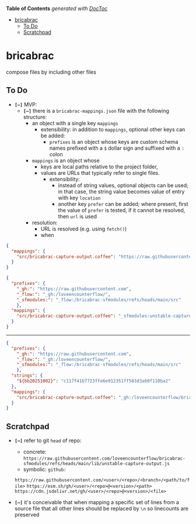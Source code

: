 <!-- START doctoc generated TOC please keep comment here to allow auto update -->
<!-- DON'T EDIT THIS SECTION, INSTEAD RE-RUN doctoc TO UPDATE -->
**Table of Contents**  *generated with [DocToc](https://github.com/thlorenz/doctoc)*

- [bricabrac](#bricabrac)
  - [To Do](#to-do)
  - [Scratchpad](#scratchpad)

<!-- END doctoc generated TOC please keep comment here to allow auto update -->

# bricabrac


compose files by including other files


## To Do

* **`[—]`** MVP:
  * **`[—]`** there is a `bricabrac-mappings.json` file with the following structure:
    * an object with a single key `mappings`
        * extensibility: in addition to `mappings`, optional other keys can be added:
          * `prefixes` is an object whose keys are custom schema names prefixed with a  `$` dollar sign and
            suffixed with a `:` colon
    * `mappings` is an object whose
      * keys are local paths relative to the project folder,
      * values are URLs that typically refer to single files.
        * extensibility:
          * instead of string values, optional objects can be used; in that case, the string value becomes
            value of entry with key `location`
          * another key `prefer` can be added; where present, first the value of `prefer` is tested, if it
            cannot be resolved, then `url` is used
    * resolution:
      * URL is resolved (e.g. using `fetch()`)
      * when

```json
{
  "mappings": {
    "src/bricabrac-capture-output.coffee": "https://raw.githubusercontent.com/loveencounterflow/bricabrac-sfmodules/refs/heads/main/src/unstable-capture-output.coffee"
  }
}
```


```json
{
  "prefixes": {
    "_gh:": "https://raw.githubusercontent.com",
    "_flow:": "_gh:/loveencounterflow/",
    "_sfmodules:": "_flow:/bricabrac-sfmodules/refs/heads/main/src"
    },
  "mappings": {
    "src/bricabrac-capture-output.coffee": "_sfmodules:unstable-capture-output.coffee"
  }
}
```

------------------------------------------------

```json
{
  "prefixes": {
    "_gh:": "https://raw.githubusercontent.com",
    "_flow:": "_gh:/loveencounterflow/",
    "_sfmodules:": "_flow:/bricabrac-sfmodules/refs/heads/main/src"
    },
  "strings": {
    "${bb20251002}": "c117f41b7723ffe6e912351ff583d3a60f110ba2"
  },
  "mappings": {
    "src/bricabrac-capture-output.coffee": "_gh:/loveencounterflow/bricabrac-sfmodules/${bb20251002}/src/unstable-capture-output.coffee"
  }
}
```

## Scratchpad

* **`[—]`** refer to git `head` of repo:
  * concrete: `https://raw.githubusercontent.com/loveencounterflow/bricabrac-sfmodules/refs/heads/main/lib/unstable-capture-output.js`
  * symbolic: `github:`

  `https://raw.githubusercontent.com/<user>/<repo>/<branch>/<path/to/file>`
            `https://esm.sh/gh/<user>/<repo>@<version>/<path>`
  `https://cdn.jsdelivr.net/gh/<user>/<repo>@<version>/<file>`


<!--   * Deno lets you define aliases, you can invent your own `gh://` scheme locally:

    ```json
    { "imports": { "gh:": "https://raw.githubusercontent.com/" } }
    ```
    Then in code: `import { serve } from "gh:denoland/deno_std/main/http/server.ts";`
 -->

* **`[—]`** it's conceivable that when mapping a specific set of lines from a source file that all other
  lines should be replaced by `\n` so linecounts are preserved
